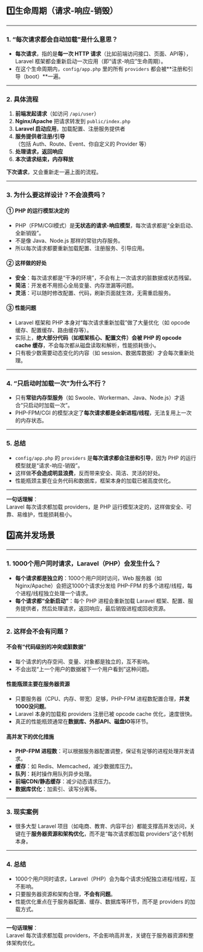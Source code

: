 
## 1️⃣生命周期（请求-响应-销毁） 
---

### 1. “每次请求都会自动加载”是什么意思？

- **每次请求**，指的是**每一次 HTTP 请求**（比如前端访问接口、页面、API等），Laravel 框架都会重新启动一次应用（即“请求-响应”生命周期）。
- 在这个生命周期内，`config/app.php` 里的所有 `providers` 都会被**注册和引导（boot）**一遍。

---

### 2. 具体流程

1. **前端发起请求**（如访问 `/api/user`）
2. **Nginx/Apache** 把请求转发到 `public/index.php`
3. **Laravel 启动应用**，加载配置、注册服务提供者
4. **服务提供者注册/引导**（包括 Auth、Route、Event、你自定义的 Provider 等）
5. **处理请求，返回响应**
6. **本次请求结束，内存释放**

**下次请求**，又会重新走一遍上面的流程。

---

### 3. 为什么要这样设计？不会浪费吗？

#### ① PHP 的运行模型决定的

- PHP（FPM/CGI模式）是**无状态的请求-响应模型**，每次请求都是“全新启动、全新销毁”。
- 不是像 Java、Node.js 那样的常驻内存服务。
- 所以每次请求都要重新加载配置、注册服务、引导应用。

#### ② 这样做的好处

- **安全**：每次请求都是“干净的环境”，不会有上一次请求的脏数据或状态残留。
- **简洁**：开发者不用担心全局变量、内存泄漏等问题。
- **灵活**：可以随时修改配置、代码，刷新页面就生效，无需重启服务。

#### ③ 性能问题

- Laravel 框架和 PHP 本身对“每次请求重新加载”做了大量优化（如 opcode 缓存、配置缓存、路由缓存等）。
- 实际上，**绝大部分代码（如框架核心、配置文件）会被 PHP 的 opcode cache 缓存**，不会每次都从磁盘读取和解析，性能损耗很小。
- 只有极少数需要动态变化的内容（如 session、数据库数据）才会每次重新处理。

---

### 4. “只启动时加载一次”为什么不行？

- 只有**常驻内存型服务**（如 Swoole、Workerman、Java、Node.js）才适合“只启动时加载一次”。
- PHP-FPM/CGI 的模型决定了**每次请求都是全新进程/线程**，无法复用上一次的内存状态。

---

### 5. 总结

- `config/app.php` 的 `providers` 是**每次请求都会注册和引导**，因为 PHP 的运行模型就是“请求-响应-销毁”。
- 这样做**不会造成明显浪费**，反而带来安全、简洁、灵活的好处。
- 性能瓶颈主要在业务代码和数据库，框架本身的加载已被高度优化。

---

**一句话理解**：  
Laravel 每次请求都加载 providers，是 PHP 运行模型决定的，这样做安全、可靠、易维护，性能损耗极小。



## 2️⃣高并发场景

---

### 1. 1000个用户同时请求，Laravel（PHP）会发生什么？

- **每个请求都是独立的**：1000个用户同时访问，Web 服务器（如 Nginx/Apache）会把这1000个请求分发给 PHP-FPM 的多个进程/线程，每个进程/线程独立处理一个请求。
- **每个请求都“全新启动”**：每个 PHP 进程会重新加载 Laravel 框架、配置、服务提供者，然后处理请求，返回响应，最后销毁进程或回收资源。

---

### 2. 这样会不会有问题？

#### **不会有“代码级别的冲突或脏数据”**
- 每个请求的内存空间、变量、对象都是独立的，互不影响。
- 不会出现“上一个用户的数据被下一个用户看到”这种问题。

#### **性能瓶颈主要在服务器资源**
- 只要服务器（CPU、内存、带宽）足够，PHP-FPM 进程数配置合理，**并发1000没问题**。
- Laravel 本身的加载和 providers 注册已被 opcode cache 优化，速度很快。
- 真正的性能瓶颈通常在**数据库、外部API、磁盘IO**等环节。

#### **高并发下的优化措施**
- **PHP-FPM 进程数**：可以根据服务器配置调整，保证有足够的进程处理并发请求。
- **缓存**：如 Redis、Memcached，减少数据库压力。
- **队列**：耗时操作用队列异步处理。
- **前端CDN/静态缓存**：减少动态请求压力。
- **数据库优化**：加索引、读写分离等。

---

### 3. 现实案例

- 很多大型 Laravel 项目（如电商、教育、内容平台）都能支撑高并发访问，关键在于**服务器资源和架构优化**，而不是“每次请求都加载 providers”这个机制本身。

---

### 4. 总结

- 1000个用户同时请求，Laravel（PHP）会为每个请求分配独立进程/线程，互不影响。
- 只要服务器资源和架构合理，**不会有问题**。
- 性能优化重点在于服务器配置、缓存、数据库等环节，而不是 providers 的加载方式。

---

**一句话理解**：  
Laravel 每次请求都加载 providers，不会影响高并发，关键在于服务器资源和整体架构优化。